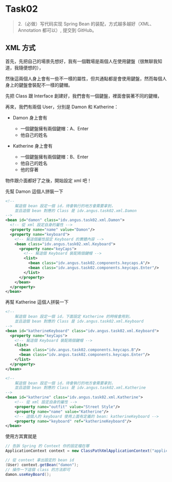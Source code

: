 # Task02
> 2.（必做）写代码实现 Spring Bean 的装配，方式越多越好（XML、Annotation 都可以）, 提交到 GitHub。 

## XML 方式

首先，先把自己的場景先想好，我有一個戰場是兩個人在使用鍵盤（很無聊我知道，我隨便想的），

然後這兩個人身上會有一些不一樣的屬性，但共通點都是會使用鍵盤，然而每個人身上的鍵盤會裝配不一樣的鍵帽。

先把 Class 跟 Interface 創建好，我們會有一個鍵盤，裡面會裝著不同的鍵帽，

再來，我們有兩個 User，分別是 Damon 和 Katherine：
- Damon 身上會有
  - 一個鍵盤擁有兩個鍵帽：A、Enter
  - 他自己的姓名 

- Katherine 身上會有
  - 一個鍵盤擁有兩個鍵帽：B、Enter
  - 他自己的姓名
  - 他的穿著
  
物件跟介面都好了之後，開始設定 xml 吧！

先幫 Damon 這個人拼裝一下

```xml
<!-- 
    幫這個 bean 設定一個 id，待會執行的地方會需要拿到，
    並且這個 bean 對應的 Class 是 idv.angus.task02.xml.Damon
-->
<bean id="damon" class="idv.angus.task02.xml.Damon">
  <!-- 從 xml 設定自身的屬性 -->
  <property name="name" value="Damon"/>
  <property name="keyboard">
    <!-- 幫這個屬性設定 Keyboard 的實體內容 -->
    <bean class="idv.angus.task02.xml.Keyboard">
      <property name="keyCaps">
        <!-- 幫這個 Keyboard 裝配兩個鍵帽 -->
        <list>
          <bean class="idv.angus.task02.components.keycaps.A"/>
          <bean class="idv.angus.task02.components.keycaps.Enter"/>
        </list>
      </property>
    </bean>
  </property>
</bean>
```

再幫 Katherine 這個人拼裝一下

```xml
<!-- 
    幫這個 bean 設定一個 id，下面設定 Katherine 的時候會用到，
    並且這個 bean 對應的 Class 是 idv.angus.task02.xml.Keyboard
-->
<bean id="katherineKeyboard" class="idv.angus.task02.xml.Keyboard">
  <property name="keyCaps">
    <!-- 幫這個 Keyboard 裝配兩個鍵帽 -->
    <list>
      <bean class="idv.angus.task02.components.keycaps.B"/>
      <bean class="idv.angus.task02.components.keycaps.Enter"/>
    </list>
  </property>
</bean>
```
```xml
<!-- 
    幫這個 bean 設定一個 id，待會執行的地方會需要拿到，
    並且這個 bean 對應的 Class 是 idv.angus.task02.xml.Katherine
-->
<bean id="katherine" class="idv.angus.task02.xml.Katherine">
    <!-- 從 xml 設定自身的屬性 -->
    <property name="outfit" value="Street Style"/>
    <property name="name" value="Katherine"/>
    <!-- 這個人的 keyboard 使用上面有定義的 bean: katherineKeyboard -->
    <property name="keyboard" ref="katherineKeyboard"/>
</bean>
```
使用方其實就是

```java
// 告訴 Spring 的 Context 你的設定檔在哪
ApplicationContext context = new ClassPathXmlApplicationContext("application-context.xml");
```

```java
// 從 context 拿出設定的 bean id
(User) context.getBean("damon");
// 操作一下這個 class 的方法即可
damon.useKeyBoard();
```